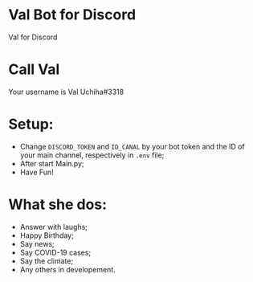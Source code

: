 # Val Bot for Discord
Val for Discord

# Call Val
Your username is Val Uchiha#3318

# Setup:

- Change `DISCORD_TOKEN` and `ID_CANAL` by your bot token and the ID of your main channel, respectively in `.env` file;
- After start Main.py; 
- Have Fun!

# What she dos:

- Answer with laughs;
- Happy Birthday;
- Say news;
- Say COVID-19 cases;
- Say the climate;
- Any others in developement.
